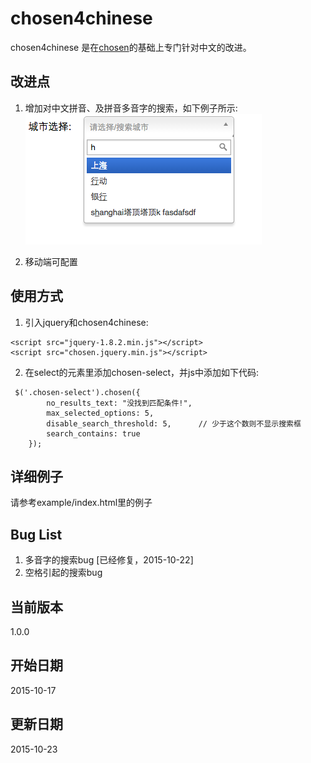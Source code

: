 # chosen4chinese
chosen4chinese 是在[chosen](https://github.com/harvesthq/chosen)的基础上专门针对中文的改进。

## 改进点
1. 增加对中文拼音、及拼音多音字的搜索，如下例子所示:  
![](doc/image/multipinyin.png "举例")

2. 移动端可配置

## 使用方式
1. 引入jquery和chosen4chinese:
```
<script src="jquery-1.8.2.min.js"></script>
<script src="chosen.jquery.min.js"></script>
```
2. 在select的元素里添加chosen-select，并js中添加如下代码:
```
 $('.chosen-select').chosen({
        no_results_text: "没找到匹配条件!",
        max_selected_options: 5,
        disable_search_threshold: 5,      // 少于这个数则不显示搜索框
        search_contains: true
    });
```
## 详细例子
请参考example/index.html里的例子

## Bug List
1. 多音字的搜索bug \[已经修复，2015-10-22]
2. 空格引起的搜索bug

## 当前版本
1.0.0

## 开始日期
2015-10-17

## 更新日期        
2015-10-23
